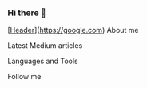 ### Hi there 👋

[[Header](https://github.com/kirabas/kirabas/blob/main/assets/my_banner.jpeg)](https://google.com)
About me

Latest Medium articles

Languages and Tools

Follow me


